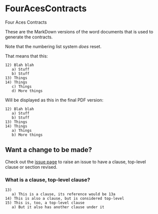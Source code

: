 # FourAcesContracts
Four Aces Contracts

These are the MarkDown versions of the word documents that is used to generate the contracts.

Note that the numbering list system *does* reset.

That means that this:

```
12) Blah blah
   a) Stuff
   b) Stuff
13) Things
14) Things
   c) Things
   d) More things
```

Will be displayed as this in the final PDF version:

```
12) Blah blah
   a) Stuff
   b) Stuff
13) Things
14) Things
   a) Things
   b) More things
```

## Want a change to be made?

Check out the [issue page](https://github.com/CheAle14/FourAcesContracts/issues) to raise an issue to have a clause, top-level clause or section revised.

### What is a clause, top-level clause?

```
13)
   a) This is a clause, its reference would be 13a
14) This is also a clause, but is considered top-level
15) This is, too, a top-level clause
   a) But it also has another clause under it
```
